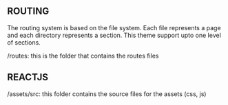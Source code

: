## ROUTING

The routing system is based on the file system. Each file represents a page and each directory represents a section.
This theme support upto one level of sections.

/routes: this is the folder that contains the routes files

## REACTJS

/assets/src: this folder contains the source files for the assets (css, js)
